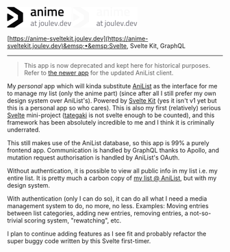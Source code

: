 <img src="/apps/static/public/images/gh-asset/anime/light.svg#gh-light-mode-only" alt="Logo" height="48px">
<img src="/apps/static/public/images/gh-asset/anime/dark.svg#gh-dark-mode-only" alt="Logo" height="48px">

[https://anime-sveltekit.joulev.dev](https://anime-sveltekit.joulev.dev)&emsp;•&emsp;Svelte, Svelte Kit, GraphQL

---

> This app is now deprecated and kept here for historical purposes. Refer to [the newer app](/apps/anime) for the updated AniList client.

My _personal_ app which will kinda substitute [AniList](https://anilist.co) as the interface for me to manage my list (only the anime part) (since after all I still prefer my own design system over AniList's). Powered by [Svelte Kit](https://kit.svelte.dev) (yes it isn't v1 yet but this is a personal app so who cares). This is also my first (relatively) serious [Svelte](https://svelte.dev) mini-project ([tategaki](https://tategaki.joulev.dev) is not svelte enough to be counted), and this framework has been absolutely incredible to me and I think it is criminally underrated.

This still makes use of the AniList database, so this app is 99% a purely frontend app. Communication is handled by GraphQL thanks to Apollo, and mutation request authorisation is handled by AniList's OAuth.

Without authentication, it is possible to view all public info in my list i.e. my entire list. It is pretty much a carbon copy of [my list @ AniList](https://anilist.co/user/joulev/animelist), but with my design system.

With authentication (only I can do so), it can do all what I need a media management system to do, no more, no less. Examples: Moving entries between list categories, adding new entries, removing entries, a not-so-trivial scoring system, "rewatching", etc.

I plan to continue adding features as I see fit and probably refactor the super buggy code written by this Svelte first-timer.
